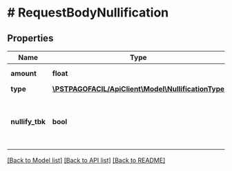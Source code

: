 # # RequestBodyNullification

## Properties

Name | Type | Description | Notes
------------ | ------------- | ------------- | -------------
**amount** | **float** | Monto de la transacción | 
**type** | [**\PSTPAGOFACIL/ApiClient\Model\NullificationType**](NullificationType.md) |  | 
**nullify_tbk** | **bool** | Identifica si se desea anular la trasacción en transbank | [optional] 

[[Back to Model list]](../../README.md#documentation-for-models) [[Back to API list]](../../README.md#documentation-for-api-endpoints) [[Back to README]](../../README.md)


